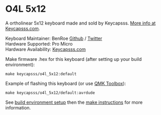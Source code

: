 O4L 5x12
====

A ortholinear 5x12 keyboard made and sold by Keycapsss. [More info at Keycapsss.com](https://keycapsss.com).

Keyboard Maintainer: BenRoe [Github](https://github.com/BenRoe) / [Twitter](https://twitter.com/ben_roe)  
Hardware Supported: Pro Micro  
Hardware Availability: [Keycapsss.com](https://keycapsss.com)  

Make firmware .hex for this keyboard (after setting up your build environment):

    make keycapsss/o4l_5x12:default

Example of flashing this keyboard (or use [QMK Toolbox](https://github.com/qmk/qmk_toolbox)):

    make keycapsss/o4l_5x12/default:avrdude

See [build environment setup](https://docs.qmk.fm/#/newbs_getting_started) then the [make instructions](https://docs.qmk.fm/#/getting_started_make_guide) for more information.

